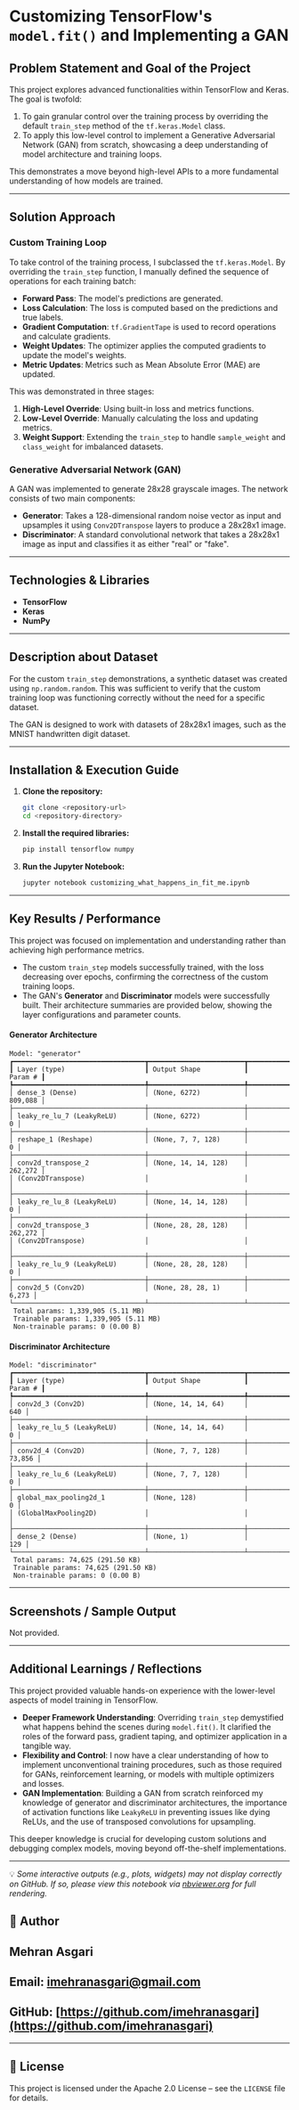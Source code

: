 # Customizing TensorFlow's `model.fit()` and Implementing a GAN

## Problem Statement and Goal of the Project

This project explores advanced functionalities within TensorFlow and Keras. The goal is twofold:

1.  To gain granular control over the training process by overriding the default `train_step` method of the `tf.keras.Model` class.
2.  To apply this low-level control to implement a Generative Adversarial Network (GAN) from scratch, showcasing a deep understanding of model architecture and training loops.

This demonstrates a move beyond high-level APIs to a more fundamental understanding of how models are trained.

-----

## Solution Approach

### Custom Training Loop

To take control of the training process, I subclassed the `tf.keras.Model`. By overriding the `train_step` function, I manually defined the sequence of operations for each training batch:

  * **Forward Pass**: The model's predictions are generated.
  * **Loss Calculation**: The loss is computed based on the predictions and true labels.
  * **Gradient Computation**: `tf.GradientTape` is used to record operations and calculate gradients.
  * **Weight Updates**: The optimizer applies the computed gradients to update the model's weights.
  * **Metric Updates**: Metrics such as Mean Absolute Error (MAE) are updated.

This was demonstrated in three stages:

1.  **High-Level Override**: Using built-in loss and metrics functions.
2.  **Low-Level Override**: Manually calculating the loss and updating metrics.
3.  **Weight Support**: Extending the `train_step` to handle `sample_weight` and `class_weight` for imbalanced datasets.

### Generative Adversarial Network (GAN)

A GAN was implemented to generate 28x28 grayscale images. The network consists of two main components:

  * **Generator**: Takes a 128-dimensional random noise vector as input and upsamples it using `Conv2DTranspose` layers to produce a 28x28x1 image.
  * **Discriminator**: A standard convolutional network that takes a 28x28x1 image as input and classifies it as either "real" or "fake".

-----

## Technologies & Libraries

  * **TensorFlow**
  * **Keras**
  * **NumPy**

-----

## Description about Dataset

For the custom `train_step` demonstrations, a synthetic dataset was created using `np.random.random`. This was sufficient to verify that the custom training loop was functioning correctly without the need for a specific dataset.

The GAN is designed to work with datasets of 28x28x1 images, such as the MNIST handwritten digit dataset.

-----

## Installation & Execution Guide

1.  **Clone the repository:**
    ```bash
    git clone <repository-url>
    cd <repository-directory>
    ```
2.  **Install the required libraries:**
    ```bash
    pip install tensorflow numpy
    ```
3.  **Run the Jupyter Notebook:**
    ```bash
    jupyter notebook customizing_what_happens_in_fit_me.ipynb
    ```

-----

## Key Results / Performance

This project was focused on implementation and understanding rather than achieving high performance metrics.

  * The custom `train_step` models successfully trained, with the loss decreasing over epochs, confirming the correctness of the custom training loops.
  * The GAN's **Generator** and **Discriminator** models were successfully built. Their architecture summaries are provided below, showing the layer configurations and parameter counts.

#### Generator Architecture

```
Model: "generator"
┏━━━━━━━━━━━━━━━━━━━━━━━━━━━━━━━━━┳━━━━━━━━━━━━━━━━━━━━━━━━┳━━━━━━━━━━━━━━━┓
┃ Layer (type)                    ┃ Output Shape           ┃       Param # ┃
┡━━━━━━━━━━━━━━━━━━━━━━━━━━━━━━━━━╇━━━━━━━━━━━━━━━━━━━━━━━━╇━━━━━━━━━━━━━━━┩
│ dense_3 (Dense)                 │ (None, 6272)           │       809,088 │
├─────────────────────────────────┼────────────────────────┼───────────────┤
│ leaky_re_lu_7 (LeakyReLU)       │ (None, 6272)           │             0 │
├─────────────────────────────────┼────────────────────────┼───────────────┤
│ reshape_1 (Reshape)             │ (None, 7, 7, 128)      │             0 │
├─────────────────────────────────┼────────────────────────┼───────────────┤
│ conv2d_transpose_2              │ (None, 14, 14, 128)    │       262,272 │
│ (Conv2DTranspose)               │                        │               │
├─────────────────────────────────┼────────────────────────┼───────────────┤
│ leaky_re_lu_8 (LeakyReLU)       │ (None, 14, 14, 128)    │             0 │
├─────────────────────────────────┼────────────────────────┼───────────────┤
│ conv2d_transpose_3              │ (None, 28, 28, 128)    │       262,272 │
│ (Conv2DTranspose)               │                        │               │
├─────────────────────────────────┼────────────────────────┼───────────────┤
│ leaky_re_lu_9 (LeakyReLU)       │ (None, 28, 28, 128)    │             0 │
├─────────────────────────────────┼────────────────────────┼───────────────┤
│ conv2d_5 (Conv2D)               │ (None, 28, 28, 1)      │         6,273 │
└─────────────────────────────────┴────────────────────────┴───────────────┘
 Total params: 1,339,905 (5.11 MB)
 Trainable params: 1,339,905 (5.11 MB)
 Non-trainable params: 0 (0.00 B)
```

#### Discriminator Architecture

```
Model: "discriminator"
┏━━━━━━━━━━━━━━━━━━━━━━━━━━━━━━━━━┳━━━━━━━━━━━━━━━━━━━━━━━━┳━━━━━━━━━━━━━━━┓
┃ Layer (type)                    ┃ Output Shape           ┃       Param # ┃
┡━━━━━━━━━━━━━━━━━━━━━━━━━━━━━━━━━╇━━━━━━━━━━━━━━━━━━━━━━━━╇━━━━━━━━━━━━━━━┩
│ conv2d_3 (Conv2D)               │ (None, 14, 14, 64)     │           640 │
├─────────────────────────────────┼────────────────────────┼───────────────┤
│ leaky_re_lu_5 (LeakyReLU)       │ (None, 14, 14, 64)     │             0 │
├─────────────────────────────────┼────────────────────────┼───────────────┤
│ conv2d_4 (Conv2D)               │ (None, 7, 7, 128)      │        73,856 │
├─────────────────────────────────┼────────────────────────┼───────────────┤
│ leaky_re_lu_6 (LeakyReLU)       │ (None, 7, 7, 128)      │             0 │
├─────────────────────────────────┼────────────────────────┼───────────────┤
│ global_max_pooling2d_1          │ (None, 128)            │             0 │
│ (GlobalMaxPooling2D)            │                        │               │
├─────────────────────────────────┼────────────────────────┼───────────────┤
│ dense_2 (Dense)                 │ (None, 1)              │           129 │
└─────────────────────────────────┴────────────────────────┴───────────────┘
 Total params: 74,625 (291.50 KB)
 Trainable params: 74,625 (291.50 KB)
 Non-trainable params: 0 (0.00 B)
```

-----

## Screenshots / Sample Output

Not provided.

-----

## Additional Learnings / Reflections

This project provided valuable hands-on experience with the lower-level aspects of model training in TensorFlow.

  * **Deeper Framework Understanding**: Overriding `train_step` demystified what happens behind the scenes during `model.fit()`. It clarified the roles of the forward pass, gradient taping, and optimizer application in a tangible way.
  * **Flexibility and Control**: I now have a clear understanding of how to implement unconventional training procedures, such as those required for GANs, reinforcement learning, or models with multiple optimizers and losses.
  * **GAN Implementation**: Building a GAN from scratch reinforced my knowledge of generator and discriminator architectures, the importance of activation functions like `LeakyReLU` in preventing issues like dying ReLUs, and the use of transposed convolutions for upsampling.

This deeper knowledge is crucial for developing custom solutions and debugging complex models, moving beyond off-the-shelf implementations.

-----

💡 *Some interactive outputs (e.g., plots, widgets) may not display correctly on GitHub. If so, please view this notebook via [nbviewer.org](https://nbviewer.org) for full rendering.*

## 👤 Author

## Mehran Asgari

## **Email:** [imehranasgari@gmail.com](mailto:imehranasgari@gmail.com)

## **GitHub:** [https://github.com/imehranasgari](https://github.com/imehranasgari)

-----

## 📄 License

This project is licensed under the Apache 2.0 License – see the `LICENSE` file for details.